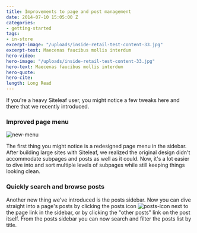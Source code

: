 ```yaml
---
title: Improvements to page and post management
date: 2014-07-10 15:05:00 Z
categories:
- getting-started
tags:
- in-store
excerpt-image: "/uploads/inside-retail-test-content-33.jpg"
excerpt-text: Maecenas faucibus mollis interdum
hero-video: 
hero-image: "/uploads/inside-retail-test-content-33.jpg"
hero-text: Maecenas faucibus mollis interdum
hero-quote:
hero-cite:
length: Long Read
---
```


If you're a heavy Siteleaf user, you might notice a few tweaks here and there that we recently introduced. 

### Improved page menu

![new-menu](/uploads/new-menu.jpg)

The first thing you might notice is a redesigned page menu in the sidebar. After building large sites with Siteleaf, we realized the original design didn't accommodate subpages and posts as well as it could. Now, it's a lot easier to dive into and sort multiple levels of subpages while still keeping things looking clean. 

### Quickly search and browse posts

Another new thing we've introduced is the posts sidebar. Now you can dive straight into a page's posts by clicking the posts icon ![posts-icon](/uploads/posts-icon.png) next to the page link in the sidebar, or by clicking the "other posts" link on the post itself. From the posts sidebar you can now search and filter the posts list by title.
